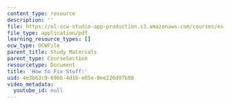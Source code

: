 ```yaml
---
content_type: resource
description: ''
file: https://ol-ocw-studio-app-production.s3.amazonaws.com/courses/es-293-lego-robotics-spring-2007/4e3b63c9696b4d1be05e0ee226d97b80_MITS_293S07_how_to_fix.pdf
file_type: application/pdf
learning_resource_types: []
ocw_type: OCWFile
parent_title: Study Materials
parent_type: CourseSection
resourcetype: Document
title: 'How to Fix Stuff:'
uid: 4e3b63c9-696b-4d1b-e05e-0ee226d97b80
video_metadata:
  youtube_id: null
---
```

